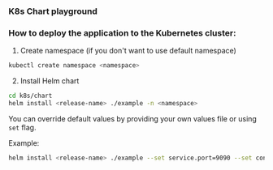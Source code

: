 ### K8s Chart playground

### How to deploy the application to the Kubernetes cluster:
1. Create namespace (if you don't want to use default namespace)
```bash
kubectl create namespace <namespace>
```

2. Install Helm chart
```bash
cd k8s/chart
helm install <release-name> ./example -n <namespace>
```

You can override default values by providing your own values file or using `set` flag.

Example:
```bash
helm install <release-name> ./example --set service.port=9090 --set config.serverPort=9090 -n <namespace>
```
